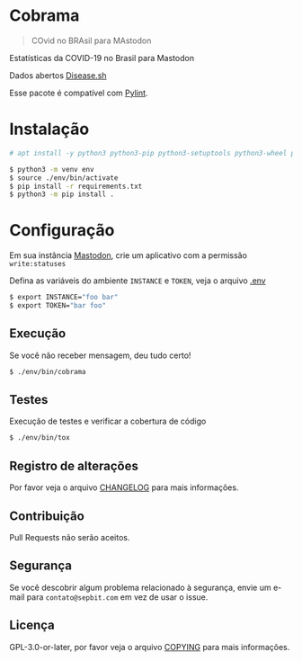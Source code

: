 # Cobrama 

> COvid no BRAsil para MAstodon

Estatísticas da COVID-19 no Brasil para Mastodon

Dados abertos [Disease.sh](https://github.com/disease-sh/API)

Esse pacote é compatível com [Pylint](https://www.pylint.org).

# Instalação

``` bash
# apt install -y python3 python3-pip python3-setuptools python3-wheel python3-venv python3-dev
```

``` bash
$ python3 -m venv env
$ source ./env/bin/activate
$ pip install -r requirements.txt
$ python3 -m pip install .
```

# Configuração

Em sua instância [Mastodon](https://joinmastodon.org), crie um aplicativo com a permissão `write:statuses`

Defina as variáveis do ambiente `INSTANCE` e `TOKEN`, veja o arquivo [.env](.env)

``` bash
$ export INSTANCE="foo bar"
$ export TOKEN="bar foo"
```

## Execução

Se você não receber mensagem, deu tudo certo!

``` bash
$ ./env/bin/cobrama 
```

## Testes

Execução de testes e verificar a cobertura de código

``` bash
$ ./env/bin/tox 
```

## Registro de alterações

Por favor veja o arquivo [CHANGELOG](CHANGELOG.md) para mais informações.

## Contribuição

Pull Requests não serão aceitos.

## Segurança

Se você descobrir algum problema relacionado à segurança, envie um e-mail para `contato@sepbit.com` em vez de usar o issue.

## Licença

GPL-3.0-or-later, por favor veja o arquivo [COPYING](COPYING) para mais informações.
